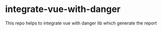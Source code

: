 # integrate-vue-with-danger
This repo helps to integrate vue with danger lib which generate the report
